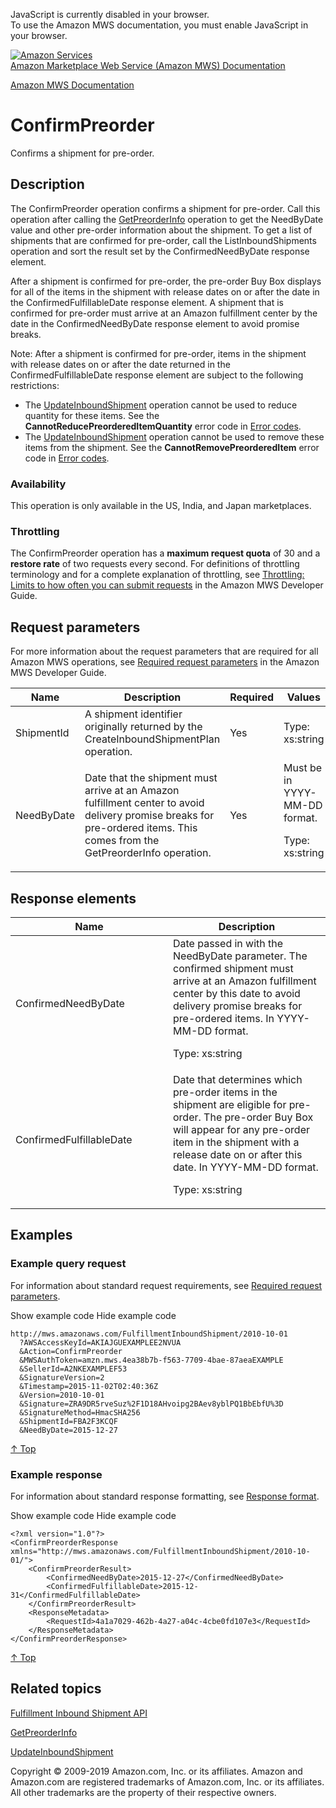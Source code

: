 <div id="MWSDX_noscript">

JavaScript is currently disabled in your browser.  
To use the Amazon MWS documentation, you must enable JavaScript in your
browser.

</div>

<div id="MWSDX_divtop">

[![Amazon
Services](https://images-na.ssl-images-amazon.com/images/G/08/mwsportal/fr_FR/amazonservices.gif
"Amazon Services")](http://services.amazon.fr)  
<span id="MWSDX_titlebar">[Amazon Marketplace Web Service (Amazon MWS)
Documentation](https://developer.amazonservices.fr/gp/mws/docs.html)</span>

</div>

<div id="MWSDX_divbottom">

<div id="MWSDX_divleft">

<div id="MWSDX_toc">

</div>

</div>

<div id="MWSDX_divright">

<div id="MWSDX_content">

<span id="MWSDX_breadcrumbs">[Amazon MWS
Documentation](https://developer.amazonservices.fr/gp/mws/docs.html)</span>

<div id="FBAInbound_ConfirmPreorder" class="nested0">

# ConfirmPreorder

<div class="body">

<span class="ph">Confirms a shipment for pre-order. </span>

</div>

<div id="Description" class="topic concept nested1">

## Description

<div class="body conbody">

<div class="section">

The <span class="keyword apiname">ConfirmPreorder</span> operation
confirms a shipment for pre-order. Call this operation after calling the
[GetPreorderInfo](FBAInbound_GetPreorderInfo.html "Returns pre-order information, including dates, that a seller needs before confirming a shipment for pre-order. Also indicates if a shipment has already been confirmed for pre-order.")
operation to get the <span class="keyword parmname">NeedByDate</span>
value and other pre-order information about the shipment. To get a list
of shipments that are confirmed for pre-order, call the
<span class="keyword apiname">ListInboundShipments</span> operation and
sort the result set by the
<span class="keyword parmname">ConfirmedNeedByDate</span> response
element.

After a shipment is confirmed for pre-order, the pre-order Buy Box
displays for all of the items in the shipment with release dates on or
after the date in the
<span class="keyword parmname">ConfirmedFulfillableDate</span> response
element. A shipment that is confirmed for pre-order must arrive at an
<span class="ph">Amazon fulfillment center</span> by the date in the
<span class="keyword parmname">ConfirmedNeedByDate</span> response
element to avoid promise breaks.

<div class="note note">

<span class="notetitle">Note:</span> After a shipment is confirmed for
pre-order, items in the shipment with release dates on or after the date
returned in the
<span class="keyword parmname">ConfirmedFulfillableDate</span> response
element are subject to the following restrictions:

  - The
    [UpdateInboundShipment](FBAInbound_UpdateInboundShipment.html "Updates an existing inbound shipment.")
    operation cannot be used to reduce quantity for these items. See the
    **CannotReducePreorderedItemQuantity** error code in [Error
    codes](FBAInbound_ErrorCodes.md).
  - The
    [UpdateInboundShipment](FBAInbound_UpdateInboundShipment.html "Updates an existing inbound shipment.")
    operation cannot be used to remove these items from the shipment.
    See the **CannotRemovePreorderedItem** error code in [Error
    codes](FBAInbound_ErrorCodes.md).

</div>

</div>

<div class="section">

### Availability

This operation is only available in the US, India, and Japan
marketplaces.

</div>

<div class="section">

### Throttling

The <span class="keyword apiname">ConfirmPreorder</span> operation has a
**maximum request quota** of 30 and a **restore rate** of two requests
every second. <span class="ph">For definitions of throttling terminology
and for a complete explanation of throttling, see [Throttling: Limits to
how often you can submit requests](../dev_guide/DG_Throttling.md) in
the <span class="ph">Amazon MWS Developer Guide</span>.</span>

</div>

</div>

</div>

<div id="RequestParameters" class="topic reference nested1">

## Request parameters

<div class="body refbody">

<div class="section">

<span class="ph">For more information about the request parameters that
are required for all <span class="ph">Amazon MWS</span> operations, see
[Required request
parameters](../dev_guide/DG_RequiredRequestParameters.md) in the
<span class="ph">Amazon MWS Developer Guide</span>.</span>

</div>

<div class="tablenoborder">

<table>
<colgroup>
<col style="width: 25%" />
<col style="width: 25%" />
<col style="width: 25%" />
<col style="width: 25%" />
</colgroup>
<thead>
<tr class="header">
<th>Name</th>
<th>Description</th>
<th>Required</th>
<th>Values</th>
</tr>
</thead>
<tbody>
<tr class="odd">
<td><span class="keyword parmname">ShipmentId</span></td>
<td><span class="ph">A shipment identifier originally returned by the <span class="keyword apiname">CreateInboundShipmentPlan</span> operation.</span></td>
<td>Yes</td>
<td><span class="ph">Type: xs:string</span></td>
</tr>
<tr class="even">
<td><span class="keyword parmname">NeedByDate</span></td>
<td>Date that the shipment must arrive at an <span class="ph">Amazon fulfillment center</span> to avoid delivery promise breaks for pre-ordered items. This comes from the <span class="keyword apiname">GetPreorderInfo</span> operation.</td>
<td>Yes</td>
<td>Must be in YYYY-MM-DD format.
<p><span class="ph">Type: xs:string</span></p></td>
</tr>
</tbody>
</table>

</div>

</div>

</div>

<div id="ResponseElements" class="topic reference nested1">

## Response elements

<div class="body refbody">

<div class="tablenoborder">

<table>
<colgroup>
<col style="width: 50%" />
<col style="width: 50%" />
</colgroup>
<thead>
<tr class="header">
<th>Name</th>
<th>Description</th>
</tr>
</thead>
<tbody>
<tr class="odd">
<td><span class="keyword parmname">ConfirmedNeedByDate</span></td>
<td>Date passed in with the <span class="keyword parmname">NeedByDate</span> parameter. The confirmed shipment must arrive at an <span class="ph">Amazon fulfillment center</span> by this date to avoid delivery promise breaks for pre-ordered items. In YYYY-MM-DD format.
<p><span class="ph">Type: xs:string</span></p></td>
</tr>
<tr class="even">
<td><span class="keyword parmname">ConfirmedFulfillableDate</span></td>
<td>Date that determines which pre-order items in the shipment are eligible for pre-order. The pre-order Buy Box will appear for any pre-order item in the shipment with a release date on or after this date. In YYYY-MM-DD format.
<p><span class="ph">Type: xs:string</span></p></td>
</tr>
</tbody>
</table>

</div>

</div>

</div>

<div id="Examples" class="topic reference nested1">

## Examples

<div class="body refbody">

<div class="section">

### Example query request

<span class="ph">For information about standard request requirements,
see [Required request
parameters](../dev_guide/DG_RequiredRequestParameters.md).</span>

<span class="ph expander"> <span class="keyword parmname xshow">Show
example code</span> <span class="keyword parmname xhide">Hide example
code</span> </span>

<div class="sectiondiv content">

``` pre codeblock
http://mws.amazonaws.com/FulfillmentInboundShipment/2010-10-01
  ?AWSAccessKeyId=AKIAJGUEXAMPLEE2NVUA
  &Action=ConfirmPreorder
  &MWSAuthToken=amzn.mws.4ea38b7b-f563-7709-4bae-87aeaEXAMPLE
  &SellerId=A2NKEXAMPLEF53
  &SignatureVersion=2
  &Timestamp=2015-11-02T02:40:36Z
  &Version=2010-10-01
  &Signature=ZRA9DR5rveSuz%2F1D18AHvoipg2BAev8yblPQ1BbEbfU%3D
  &SignatureMethod=HmacSHA256
  &ShipmentId=FBA2F3KCQF
  &NeedByDate=2015-12-27
```

[↑ Top](#Examples)

</div>

</div>

<div class="section">

### Example response

<span class="ph">For information about standard response formatting, see
[Response format](../dev_guide/DG_ResponseFormat.md).</span>

<span class="ph expander"> <span class="keyword parmname xshow">Show
example code</span> <span class="keyword parmname xhide">Hide example
code</span> </span>

<div class="sectiondiv content">

``` pre codeblock
<?xml version="1.0"?>
<ConfirmPreorderResponse xmlns="http://mws.amazonaws.com/FulfillmentInboundShipment/2010-10-01/">
    <ConfirmPreorderResult>
        <ConfirmedNeedByDate>2015-12-27</ConfirmedNeedByDate>
        <ConfirmedFulfillableDate>2015-12-31</ConfirmedFulfillableDate>
    </ConfirmPreorderResult>
    <ResponseMetadata>
        <RequestId>4a1a7029-462b-4a27-a04c-4cbe0fd107e3</RequestId>
    </ResponseMetadata>
</ConfirmPreorderResponse>
```

[↑ Top](#Examples)

</div>

</div>

</div>

</div>

<div id="RelatedTopics" class="topic nested1">

## Related topics

<div class="body">

[Fulfillment Inbound Shipment
API](../fba_inbound/FBAInbound_Overview.md)

[GetPreorderInfo](FBAInbound_GetPreorderInfo.html "Returns pre-order information, including dates, that a seller needs before confirming a shipment for pre-order. Also indicates if a shipment has already been confirmed for pre-order.")

[UpdateInboundShipment](FBAInbound_UpdateInboundShipment.html "Updates an existing inbound shipment.")

</div>

</div>

</div>

<div id="MWSDX_footer">

Copyright © 2009-2019 Amazon.com, Inc. or its affiliates. Amazon and
Amazon.com are registered trademarks of Amazon.com, Inc. or its
affiliates. All other trademarks are the property of their respective
owners.

</div>

</div>

</div>

<div style="clear: both;">

</div>

</div>
